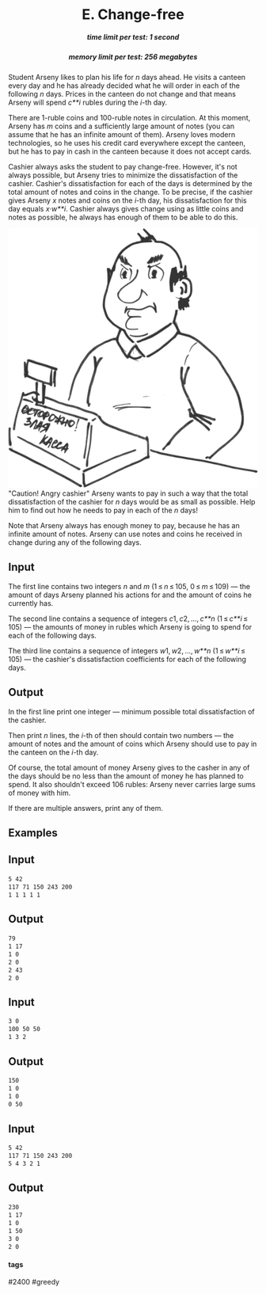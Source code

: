 <h1 style='text-align: center;'> E. Change-free</h1>

<h5 style='text-align: center;'>time limit per test: 1 second</h5>
<h5 style='text-align: center;'>memory limit per test: 256 megabytes</h5>

Student Arseny likes to plan his life for *n* days ahead. He visits a canteen every day and he has already decided what he will order in each of the following *n* days. Prices in the canteen do not change and that means Arseny will spend *c**i* rubles during the *i*-th day.

There are 1-ruble coins and 100-ruble notes in circulation. At this moment, Arseny has *m* coins and a sufficiently large amount of notes (you can assume that he has an infinite amount of them). Arseny loves modern technologies, so he uses his credit card everywhere except the canteen, but he has to pay in cash in the canteen because it does not accept cards.

Cashier always asks the student to pay change-free. However, it's not always possible, but Arseny tries to minimize the dissatisfaction of the cashier. Cashier's dissatisfaction for each of the days is determined by the total amount of notes and coins in the change. To be precise, if the cashier gives Arseny *x* notes and coins on the *i*-th day, his dissatisfaction for this day equals *x*·*w**i*. Cashier always gives change using as little coins and notes as possible, he always has enough of them to be able to do this.

 ![](images/7b3d1a679cfc08b10a680957e2b717545bce42c9.png) "Caution! Angry cashier" Arseny wants to pay in such a way that the total dissatisfaction of the cashier for *n* days would be as small as possible. Help him to find out how he needs to pay in each of the *n* days!

Note that Arseny always has enough money to pay, because he has an infinite amount of notes. Arseny can use notes and coins he received in change during any of the following days.

## Input

The first line contains two integers *n* and *m* (1 ≤ *n* ≤ 105, 0 ≤ *m* ≤ 109) — the amount of days Arseny planned his actions for and the amount of coins he currently has. 

The second line contains a sequence of integers *c*1, *c*2, ..., *c**n* (1 ≤ *c**i* ≤ 105) — the amounts of money in rubles which Arseny is going to spend for each of the following days. 

The third line contains a sequence of integers *w*1, *w*2, ..., *w**n* (1 ≤ *w**i* ≤ 105) — the cashier's dissatisfaction coefficients for each of the following days.

## Output

In the first line print one integer — minimum possible total dissatisfaction of the cashier.

Then print *n* lines, the *i*-th of then should contain two numbers — the amount of notes and the amount of coins which Arseny should use to pay in the canteen on the *i*-th day.

Of course, the total amount of money Arseny gives to the casher in any of the days should be no less than the amount of money he has planned to spend. It also shouldn't exceed 106 rubles: Arseny never carries large sums of money with him.

If there are multiple answers, print any of them.

## Examples

## Input


```
5 42  
117 71 150 243 200  
1 1 1 1 1  

```
## Output


```
79  
1 17  
1 0  
2 0  
2 43  
2 0  

```
## Input


```
3 0  
100 50 50  
1 3 2  

```
## Output


```
150  
1 0  
1 0  
0 50  

```
## Input


```
5 42  
117 71 150 243 200  
5 4 3 2 1  

```
## Output


```
230  
1 17  
1 0  
1 50  
3 0  
2 0  

```


#### tags 

#2400 #greedy 